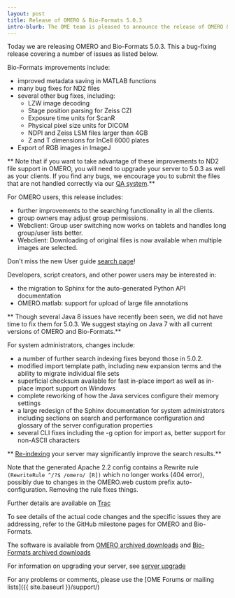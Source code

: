 ```yaml
---
layout: post
title: Release of OMERO & Bio-Formats 5.0.3
intro-blurb: The OME team is pleased to announce the release of OMERO & Bio-Formats 5.0.3
---
```

Today we are releasing OMERO and Bio-Formats 5.0.3. This a bug-fixing release covering a number of issues as listed below.

Bio-Formats improvements include:

- improved metadata saving in MATLAB functions
- many bug fixes for ND2 files
- several other bug fixes, including:
    - LZW image decoding
    - Stage position parsing for Zeiss CZI
    - Exposure time units for ScanR
    - Physical pixel size units for DICOM
    - NDPI and Zeiss LSM files larger than 4GB
    - Z and T dimensions for InCell 6000 plates
- Export of RGB images in ImageJ

** Note that if you want to take advantage of these improvements to ND2 file support in OMERO, you will need to upgrade your server to 5.0.3 as well as your clients. If you find any bugs, we encourage you to submit the files that are not handled correctly via our [QA system](https://www.openmicroscopy.org/qa2/qa/upload/).**

For OMERO users, this release includes:

- further improvements to the searching functionality in all the clients.
- group owners may adjust group permissions.
- Webclient: Group user switching now works on tablets and handles long group/user lists better.
- Webclient: Downloading of original files is now available when multiple images are selected.

Don't miss the new User guide [search page](https://help.openmicroscopy.org/search.html)!

Developers, script creators, and other power users may be interested in:

- the migration to Sphinx for the auto-generated Python API documentation
- OMERO.matlab: support for upload of large file annotations

** Though several Java 8 issues have recently been seen, we did not have time to fix them for 5.0.3. We suggest staying on Java 7 with all current versions of OMERO and Bio-Formats.**

For system administrators, changes include:

- a number of further search indexing fixes beyond those in 5.0.2.
- modified import template path, including new expansion terms and the ability to migrate individual file sets
- superficial checksum available for fast in-place import as well as in-place import support on Windows
- complete reworking of how the Java services configure their memory settings
- a large redesign of the Sphinx documentation for system administrators including sections on search and performance configuration and glossary of the server configuration properties
- several CLI fixes including the -g option for import as, better support for non-ASCII characters

** [Re-indexing](https://docs.openmicroscopy.org/latest/omero5.0/sysadmins/search.html) your server may significantly improve the search results.**

Note that the generated Apache 2.2 config contains a Rewrite rule `(RewriteRule ^/?$ /omero/ [R])` which no longer works (404 error), possibly due to changes in the OMERO.web custom prefix auto-configuration. Removing the rule fixes things.

Further details are available on [Trac](https://trac.openmicroscopy.org/ome/milestone/5.0.3)

To see details of the actual code changes and the specific issues they are addressing, refer to the GitHub milestone pages for OMERO and Bio-Formats.

The software is available from
[OMERO archived downloads](https://downloads.openmicroscopy.org/omero/5.0.3/)
and
[Bio-Formats archived downloads](https://downloads.openmicroscopy.org/bio-formats/5.0.3/)

For information on upgrading your server, see [server upgrade](https://docs.openmicroscopy.org/latest/omero5.0/sysadmins/server-upgrade.html)

For any problems or comments, please use the [OME Forums or mailing lists]({{ site.baseurl }}/support/)

